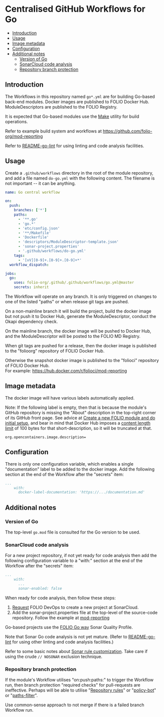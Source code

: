 # Centralised GitHub Workflows for Go

<!-- ../okapi/doc/md2toc -l 2 -h 3 README-go.md -->
* [Introduction](#introduction)
* [Usage](#usage)
* [Image metadata](#image-metadata)
* [Configuration](#configuration)
* [Additional notes](#additional-notes)
    * [Version of Go](#version-of-go)
    * [SonarCloud code analysis](#sonarcloud-code-analysis)
    * [Repository branch protection](#repository-branch-protection)

## Introduction

The Workflows in this repository named `go*.yml` are for building Go-based back-end modules.
Docker images are published to FOLIO Docker Hub.
ModuleDescriptors are published to the FOLIO Registry.

It is expected that Go-based modules use the [Make](https://en.wikipedia.org/wiki/Make_(software)) utility for build operations.

Refer to example build system and workflows at https://github.com/folio-org/mod-reporting

Refer to [README-go-lint](README-go-lint.md) for using linting and code analysis facilities.

## Usage

Create a `.github/workflows` directory in the root of the module repository, and add a file named `do-go.yml` with the following content.
The filename is not important -- it can be anything.

```yaml
name: Go central workflow

on:
  push:
    branches: ['*']
    paths:
      - '**.go'
      - 'go.*'
      - 'etc/config.json'
      - '**/Makefile'
      - 'Dockerfile'
      - 'descriptors/ModuleDescriptor-template.json'
      - 'sonar-project.properties'
      - '.github/workflows/do-go.yml'
    tags:
      - '[vV][0-9]+.[0-9]+.[0-9]+*'
  workflow_dispatch:

jobs:
  go:
    uses: folio-org/.github/.github/workflows/go.yml@master
    secrets: inherit
```

The Workflow will operate on any branch. It is only triggered on changes to one of the listed "paths" or when release git tags are pushed.

On a non-mainline branch it will build the project, build the docker image but not push it to Docker Hub, generate the ModuleDescriptor, conduct the Okapi dependency check.

On the mainline branch, the docker image will be pushed to Docker Hub, and the ModuleDescriptor will be posted to the FOLIO MD Registry.

When git tags are pushed for a release, then the docker image is published to the "folioorg" repository of FOLIO Docker Hub.

Otherwise the snapshot docker image is published to the "folioci" repository of FOLIO Docker Hub.\
For example: https://hub.docker.com/r/folioci/mod-reporting

## Image metadata

The docker image will have various labels automatically applied.

Note: If the following label is empty, then that is because the module's GitHub repository is missing the "About" description in the top-right corner of its GitHub front page.
See advice at [Create a new FOLIO module and do initial setup](https://dev.folio.org/guidelines/create-new-repo/),
and bear in mind that Docker Hub imposes a [content length limit](https://github.com/peter-evans/dockerhub-description#content-limits) of 100 bytes for that short-description, so it will be truncated at that.

```
org.opencontainers.image.description=
```

## Configuration

There is only one configuration variable, which enables a single "documentation" label to be added to the docker image.
Add the following section at the end of the Workflow after the "secrets" item:

```yaml
...
    with:
      docker-label-documentation: 'https://.../documentation.md'
```

## Additional notes

### Version of Go

The top-level `go.mod` file is consulted for the Go version to be used.

### SonarCloud code analysis

For a new project repository, if not yet ready for code analysis then add the following configuration variable to a "with:" section at the end of the Workflow after the "secrets" item:

```yaml
...
    with:
      ...
      sonar-enabled: false
```

When ready for code analysis, then follow these steps:
1. [Request](https://dev.folio.org/faqs/how-to-raise-devops-ticket/) FOLIO DevOps to create a new project at SonarCloud.
2. Add the sonar-project.properties file at the top-level of the source-code repository. Follow the example at [mod-reporting](https://github.com/folio-org/mod-reporting/blob/main/sonar-project.properties)

Go-based projects use the [FOLIO Go way](https://sonarcloud.io/organizations/folio-org/quality_profiles/show?name=FOLIO+Go+way&language=go) Sonar Quality Profile.

Note that Sonar Go code analysis is not yet mature.
(Refer to [README-go-lint](README-go-lint.md) for using other linting and code analysis facilities.)

Refer to some basic notes about [Sonar rule customization](https://dev.folio.org/guides/code-analysis/#rule-customization). Take care if using the crude `// NOSONAR` exclusion technique.

### Repository branch protection

If the module's Workflow utilises "on:push:paths:" to trigger the Workflow run, then branch protection "required checks" for pull-requests are ineffective.
Perhaps will be able to utilise
"[Repository rules](https://github.blog/changelog/2023-08-02-github-actions-required-workflows-will-move-to-repository-rules/)"
or "[policy-bot](https://github.com/palantir/policy-bot)"
or "[paths-filter](https://github.com/dorny/paths-filter)".

Use common-sense approach to not merge if there is a failed branch Workflow run.

